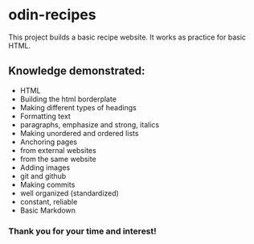 # odin-recipes
This project builds a basic recipe website.
It works as practice for basic HTML.

## Knowledge demonstrated:
- HTML
 - Building the html borderplate
 - Making different types of headings
 - Formatting text
  - paragraphs, emphasize and strong, italics
 - Making unordered and ordered lists
 - Anchoring pages
  - from external websites
  - from the same website
 - Adding images
- git and github
 - Making commits
  - well organized (standardized)
  - constant, reliable
- Basic Markdown

### Thank you for your time and interest!